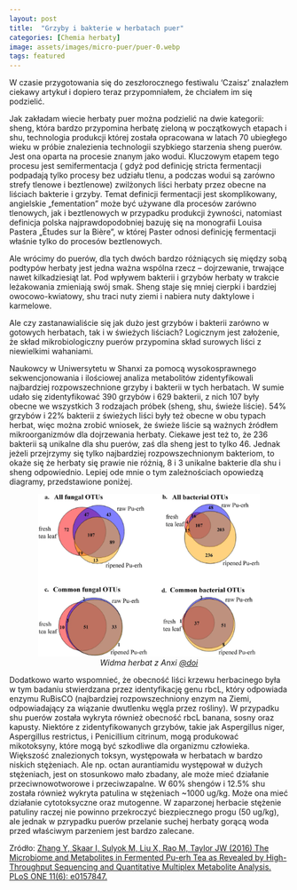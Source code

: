 ```yaml
---
layout: post
title:  "Grzyby i bakterie w herbatach puer"
categories: [Chemia herbaty]
image: assets/images/micro-puer/puer-0.webp
tags: featured
---
```



W czasie przygotowania się do zeszłorocznego festiwalu ‘Czaisz’ znalazłem ciekawy artykuł i  dopiero teraz przypomniałem, że chciałem im się podzielić.

Jak zakładam wiecie herbaty puer można podzielić na dwie kategorii: sheng, która bardzo przypomina herbatę zieloną w początkowych etapach i shu, technologia produkcji której została opracowana w latach 70 ubiegłego wieku w próbie znalezienia technologii szybkiego starzenia sheng puerów. Jest ona oparta na procesie znanym jako wodui. Kluczowym etapem tego procesu jest semifermentacja ( gdyż pod definicję stricta fermentacji podpadają tylko procesy bez udziału tlenu, a podczas wodui są zarówno strefy tlenowe i beztlenowe) zwilżonych liści herbaty przez obecne na liściach bakterie i grzyby. Temat definicji fermentacji jest skomplikowany, angielskie „fementation” może być używane dla procesów zarówno tlenowych, jak i beztlenowych  w przypadku produkcji żywności, natomiast definicja polska najprawdopodobniej bazuję się na monografii Louisa Pastera  „Études sur la Bière”, w której Paster odnosi definicję fermentacji właśnie tylko do procesów beztlenowych.

Ale wrócimy do puerów, dla tych dwóch bardzo różniących się między sobą podtypów herbaty jest jedna ważna wspólna rzecz – dojrzewanie, trwające nawet kilkadziesiąt lat. Pod wpływem bakterii i grzybów herbaty w trakcie leżakowania zmieniają swój smak. Sheng staje się mniej cierpki i bardziej owocowo-kwiatowy, shu traci nuty ziemi i nabiera nuty daktylowe i karmelowe.

Ale czy zastanawialiście się jak dużo jest grzybów i bakterii zarówno w gotowych herbatach, tak i w świeżych liściach? Logicznym jest założenie, że skład mikrobiologiczny puerów przypomina skład surowych liści z niewielkimi wahaniami. 

 Naukowcy w Uniwersytetu w Shanxi za pomocą wysokosprawnego sekwencjonowania i ilościowej analiza metabolitów zidentyfikowali najbardziej rozpowszechnione grzyby i bakterii w tych herbatach. W sumie udało się zidentyfikować 390 grzybów i 629 bakterii, z nich 107 były obecne we wszystkich 3 rodzajach próbek (sheng, shu, świeże liście). 54% grzybów i 22% bakterii z świeżych liści były też obecne w obu typach herbat, więc można zrobić wniosek, że świeże liście są ważnych źródłem mikroorganizmów dla dojrzewania herbaty. Ciekawe jest też to, że 236 bakterii są unikalne dla shu puerów, zaś dla sheng jest to tylko 46. Jednak jeżeli przejrzymy się tylko najbardziej rozpowszechnionym bakteriom, to okaże się że herbaty się prawie nie różnią, 8 i 3 unikalne bakterie dla shu i sheng odpowiednio. Lepiej ode mnie o tym zależnościach opowiedzą diagramy, przedstawione poniżej.

<p align="center">
  <img alt="micro-puer-1" src="/assets/images/micro-puer/puer-1.webp" width="400">
  <br>
    <em><i>Widma herbat z Anxi <a href='https://doi.org/10.1371/journal.pone.0157847'>@doi</a> </i></em>
</p>

Dodatkowo warto wspomnieć, że obecność liści krzewu herbacinego była w tym badaniu stwierdzana przez identyfikację  genu rbcL, który odpowiada enzymu RuBisCO (najbardziej rozpowszechniony enzym na Ziemi, odpowiadający za wiązanie dwutlenku węgla przez rośliny). W przypadku shu puerów została wykryta również obecność rbcL banana, sosny oraz kapusty. 
Niektóre z zidentyfikowanych grzybów, takie jak  Aspergillus niger, Aspergillus restrictus,  i Penicillium citrinum, mogą produkować mikotoksyny, które mogą być szkodliwe dla organizmu człowieka. Większość znalezionych toksyn, występowała w herbatach w bardzo niskich stężeniach.  Ale np. octan aurantiamidu występował w dużych stężeniach, jest on stosunkowo mało zbadany, ale może mieć działanie przeciwnowotworowe i przeciwzapalne. W 60% shengów i 12.5% shu została również wykryta patulina w stężeniach ~1000 ug/kg. Może ona mieć działanie  cytotoksyczne oraz mutogenne. W zaparzonej herbacie stężenie patuliny raczej nie powinno przekroczyć biezpiecznego progu (50 ug/kg), ale jednak w pzrypadku puerów przelanie suchej herbaty gorącą woda przed właściwym parzeniem jest bardzo zalecane.

Zródło:
[Zhang Y, Skaar I, Sulyok M, Liu X, Rao M, Taylor JW (2016) The Microbiome and Metabolites in Fermented Pu-erh Tea as Revealed by High-Throughput Sequencing and Quantitative Multiplex Metabolite Analysis. PLoS ONE 11(6): e0157847.](https://doi.org/10.1371/journal.pone.0157847)